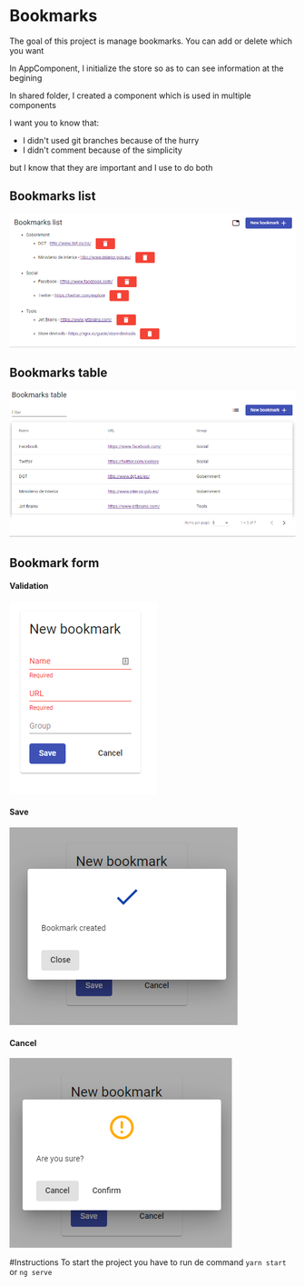 # Bookmarks

The goal of this project is manage bookmarks. You can add or delete which you want

In AppComponent, I initialize the store so as to can see information at the begining

In shared folder, I created a component which is used in multiple components

I want you to know that:
- I didn't used git branches because of the hurry
- I didn't comment because of the simplicity

but I know that they are important and I use to do both

## Bookmarks list
![Alt text](src/screenshots/list.PNG "Optional Title")

## Bookmarks table
![Alt text](src/screenshots/table.PNG "Optional Title")

## Bookmark form

#### Validation
![Alt text](src/screenshots/form_validation.PNG "Optional Title")

#### Save
![Alt text](src/screenshots/form_success.PNG "Optional Title")

#### Cancel 
![Alt text](src/screenshots/form_confirm.PNG "Optional Title")


#Instructions
To start the project you have to run de command
`yarn start` or `ng serve`

